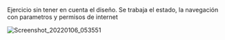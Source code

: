 Ejercicio sin tener en cuenta el diseño. Se trabaja el estado, la navegación con parametros y permisos de internet 

![Screenshot_20220106_053551](https://user-images.githubusercontent.com/78374722/148329225-5e402671-2e30-4fc7-9334-2e6e0e667801.png)

